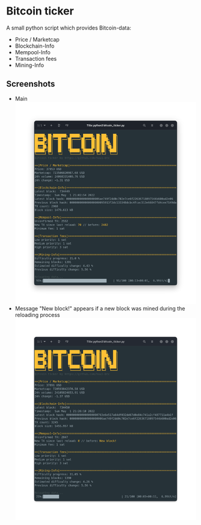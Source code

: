 # Bitcoin ticker

A small python script which provides Bitcoin-data:
- Price / Marketcap
- Blockchain-Info
- Mempool-Info
- Transaction fees
- Mining-Info

## Screenshots
- Main
![App Screenshot](https://github.com/haui-btc/bitcoin_ticker/blob/main/screenshots/main.png?raw=true)
-  Message "New block!" appears if a new block was mined during the reloading process 
![App Screenshot](https://github.com/haui-btc/bitcoin_ticker/blob/main/screenshots/new_block.png?raw=true)
